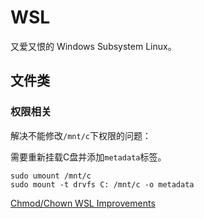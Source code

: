 # WSL

又爱又恨的 Windows Subsystem Linux。

## 文件类

### 权限相关

解决不能修改`/mnt/c`下权限的问题：

需要重新挂载C盘并添加`metadata`标签。

```
sudo umount /mnt/c
sudo mount -t drvfs C: /mnt/c -o metadata
```

[Chmod/Chown WSL Improvements](https://devblogs.microsoft.com/commandline/chmod-chown-wsl-improvements/)